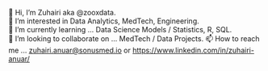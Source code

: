 👋  Hi, I’m Zuhairi aka @zooxdata.   
👀  I’m interested in Data Analytics, MedTech, Engineering.  
🌱  I’m currently learning ... Data Science Models / Statistics, R, SQL.  
💞️  I’m looking to collaborate on ... MedTech / Data Projects. 
📫  How to reach me ... zuhairi.anuar@sonusmed.io or https://www.linkedin.com/in/zuhairi-anuar/ 

<!---
zooxdata/zooxdata is a ✨ special ✨ repository because its `README.md` (this file) appears on your GitHub profile.
You can click the Preview link to take a look at your changes.
--->
